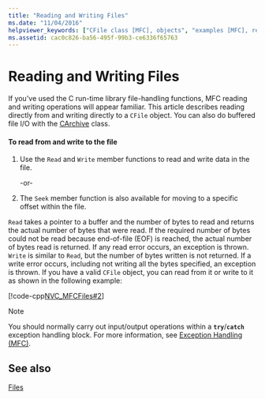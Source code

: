 ```yaml
---
title: "Reading and Writing Files"
ms.date: "11/04/2016"
helpviewer_keywords: ["CFile class [MFC], objects", "examples [MFC], reading files", "files [MFC], writing to", "examples [MFC], writing to files", "files [MFC], reading", "MFC, file operations", "CFile class [MFC], reading and writing CFile objects", "reading files", "writing to files [MFC]"]
ms.assetid: cac0c826-ba56-495f-99b3-ce6336f65763
---
```

# Reading and Writing Files

If you've used the C run-time library file-handling functions, MFC reading and writing operations will appear familiar. This article describes reading directly from and writing directly to a `CFile` object. You can also do buffered file I/O with the [CArchive](../mfc/reference/carchive-class.md) class.

#### To read from and write to the file

1. Use the `Read` and `Write` member functions to read and write data in the file.

     -or-

1. The `Seek` member function is also available for moving to a specific offset within the file.

`Read` takes a pointer to a buffer and the number of bytes to read and returns the actual number of bytes that were read. If the required number of bytes could not be read because end-of-file (EOF) is reached, the actual number of bytes read is returned. If any read error occurs, an exception is thrown. `Write` is similar to `Read`, but the number of bytes written is not returned. If a write error occurs, including not writing all the bytes specified, an exception is thrown. If you have a valid `CFile` object, you can read from it or write to it as shown in the following example:

[!code-cpp[NVC_MFCFiles#2](../atl-mfc-shared/reference/codesnippet/cpp/reading-and-writing-files_1.cpp)]

> [!NOTE]
> You should normally carry out input/output operations within a **`try`**/**`catch`** exception handling block. For more information, see [Exception Handling (MFC)](../mfc/exception-handling-in-mfc.md).

## See also

[Files](../mfc/files-in-mfc.md)
